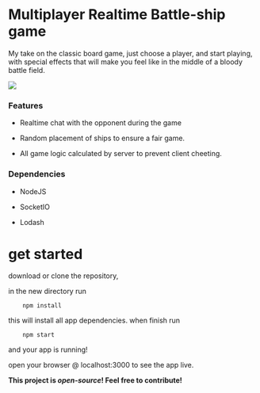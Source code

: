 # Multiplayer Realtime Battle-ship game

My take on the classic board game, just choose a player, and start playing, with special effects that will make you feel like in the middle of a bloody battle field. 



<!--![](https://github.com/bebegreen/battleship/AwesomeScreenshot-2017-08-19T11-55-13-563Z-iloveimg-compressed (1).gif)-->
<img src='https://github.com/bebegreen/battleship/AwesomeScreenshot-2017-08-19T11-55-13-563Z-iloveimg-compressed (1).gif'>

### Features 

* Realtime chat with the opponent during the game

* Random placement of ships to ensure a fair game.

* All game logic calculated by server to prevent client cheeting. 

### Dependencies 

* NodeJS

* SocketIO

* Lodash

# get started

download or clone the repository,

in the new directory run 
 
        npm install

this will install all app dependencies. 
when finish run 
        
        npm start

and your app is running!

open your browser @ localhost:3000 to see the app live. 


**This project is _open-source_! Feel free to contribute!**
